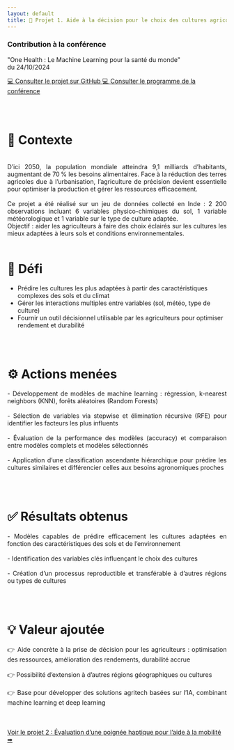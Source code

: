 ```yaml
---
layout: default
title: 🌱 Projet 1. Aide à la décision pour le choix des cultures agricoles (Projet d'étude)
---
```


<div class="textecentre">
  <h3>Contribution à la conférence</h3>

  <p>
    "One Health : Le Machine Learning pour la santé du monde"<br>
    du 24/10/2024
  </p>

  <a href="https://github.com/emma-dcs/M2_Projet_Conf_ML" target="_blank" class="btn-github">
  💻 Consulter le projet sur GitHub
  </a>

  <a href="https://sites.google.com/view/confrence-spcialit-sciences-de/programme?authuser=0" target="_blank" class="btn-github">
  💻 Consulter le programme de la conférence
  </a>
</div>

<br><br>

# 🔎 Contexte
<br>
<div style="text-align: justify;">
D’ici 2050, la population mondiale atteindra 9,1 milliards d’habitants, augmentant de 70 % les besoins alimentaires.
Face à la réduction des terres agricoles due à l’urbanisation, l’agriculture de précision devient essentielle pour optimiser la production et gérer les ressources efficacement.<br>
<br>
Ce projet a été réalisé sur un jeu de données collecté en Inde : 2 200 observations incluant 6 variables physico-chimiques du sol, 1 variable météorologique et 1 variable sur le type de culture adaptée.<br>
Objectif : aider les agriculteurs à faire des choix éclairés sur les cultures les mieux adaptées à leurs sols et conditions environnementales.
</div>


<br>

# 🎯 Défi

- Prédire les cultures les plus adaptées à partir des caractéristiques complexes des sols et du climat<br>
- Gérer les interactions multiples entre variables (sol, météo, type de culture)<br>
- Fournir un outil décisionnel utilisable par les agriculteurs pour optimiser rendement et durabilité<br>

<br><br>

# ⚙️ Actions menées
<div style="text-align: justify;">
- Développement de modèles de machine learning : régression, k-nearest neighbors (KNN), forêts aléatoires (Random Forests)<br><br>
- Sélection de variables via stepwise et élimination récursive (RFE) pour identifier les facteurs les plus influents<br><br>
- Évaluation de la performance des modèles (accuracy) et comparaison entre modèles complets et modèles sélectionnés<br><br>
- Application d’une classification ascendante hiérarchique pour prédire les cultures similaires et différencier celles aux besoins agronomiques proches
</div>

<br><br>

# ✅ Résultats obtenus
<div style="text-align: justify;">
- Modèles capables de prédire efficacement les cultures adaptées en fonction des caractéristiques des sols et de l’environnement<br><br>
- Identification des variables clés influençant le choix des cultures<br><br>
- Création d’un processus reproductible et transférable à d’autres régions ou types de cultures
</div>

<br><br>

# 💡 Valeur ajoutée
<div style="text-align: justify;">
👉 Aide concrète à la prise de décision pour les agriculteurs : optimisation des ressources, amélioration des rendements, durabilité accrue<br><br>
👉 Possibilité d’extension à d’autres régions géographiques ou cultures<br><br>
👉 Base pour développer des solutions agritech basées sur l’IA, combinant machine learning et deep learning<br>
</div>
<br><br><br>


<div class="projet-navigation single-right">
  <a href="{{ site.baseurl }}/projet2" class="next-projet">Voir le projet 2 : Évaluation d’une poignée haptique pour l’aide à la mobilité ➡</a>
</div>